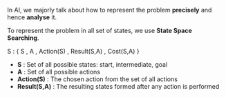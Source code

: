 In AI, we majorly talk about how to represent the problem **precisely** and hence **analyse** it.

To represent the problem in all set of states, we use **State Space Searching**.

S : { S , A , Action(S) , Result(S,A) , Cost(S,A) }

* **S** : Set of all possible states: start, intermediate, goal
* **A** : Set of all possible actions
* **Action(S)** : The chosen action from the set of all actions
* **Result(S,A)** : The resulting states formed after any action is performed
